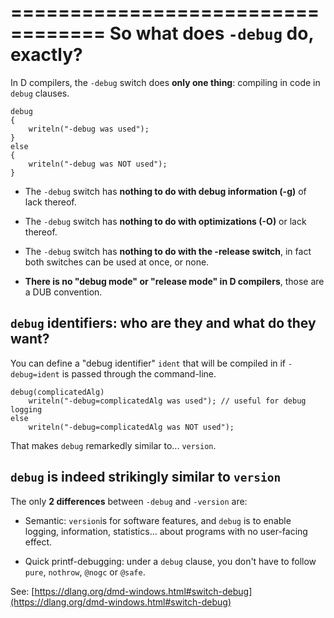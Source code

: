 ==================================
So what does `-debug` do, exactly?
==================================

In D compilers, the `-debug` switch does **only one thing**: compiling in code in `debug` clauses.

```
debug
{
    writeln("-debug was used");
}
else
{
    writeln("-debug was NOT used");   
}
```



- The `-debug` switch has **nothing to do with debug information (-g)** of lack thereof.

- The `-debug` switch has **nothing to do with optimizations (-O)** or lack thereof.

- The `-debug` switch has **nothing to do with the -release switch**, in fact both switches can be used at once, or none.

- **There is no "debug mode" or "release mode" in D compilers**, those are a DUB convention.


## `debug` identifiers: who are they and what do they want?

You can define a "debug identifier" `ident` that will be compiled in if `-debug=ident` is passed through the command-line.


```
debug(complicatedAlg)
    writeln("-debug=complicatedAlg was used"); // useful for debug logging
else
    writeln("-debug=complicatedAlg was NOT used");
```

That makes `debug` remarkedly similar to... `version`.


## `debug` is indeed strikingly similar to `version`

The only **2 differences** between `-debug` and `-version` are:

- Semantic: `version`is for software features, and `debug` is to enable logging, information, statistics... about programs with no user-facing effect.

- Quick printf-debugging: under a `debug` clause, you don't have to follow `pure`, `nothrow`, `@nogc` or `@safe`.


See: [https://dlang.org/dmd-windows.html#switch-debug](https://dlang.org/dmd-windows.html#switch-debug)